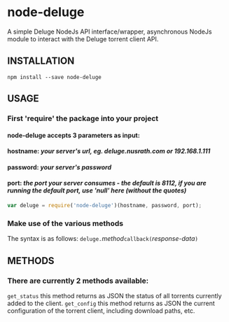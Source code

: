 # node-deluge
A simple Deluge NodeJs API interface/wrapper, asynchronous NodeJs module to interact with the Deluge torrent client API.

## INSTALLATION
```
npm install --save node-deluge
```

## USAGE

### First 'require' the package into your project
#### node-deluge accepts 3 parameters as input:
#### hostname: _your server's url, eg. deluge.nusrath.com or 192.168.1.111_
#### password: _your server's password_
#### port: _the port your server consumes - the default is 8112, if you are running the default port, use 'null' here (without the quotes)_
```javascript
var deluge = require('node-deluge')(hostname, password, port);
```

### Make use of the various methods
The syntax is as follows: `deluge.`_method_`callback(`_response-data_`)`

## METHODS
### There are currently 2 methods available:

`get_status` this method returns as JSON the status of all torrents currently added to the client.
`get_config` this method returns as JSON the current configuration of the torrent client, including download paths, etc.